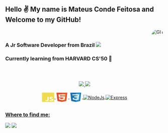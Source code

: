 ## Hello ✌ My name is Mateus Conde Feitosa and Welcome to my GitHub!

<div>
 <img align="right" alt="GIT" height="150" style="border-radius:50px;" src="https://media0.giphy.com/media/3og0INk5eeMIelzqBG/giphy.gif?cid=ecf05e47r97sl531mlo1n2syb09vbw9nbpnor3jdqq8kzpsh&rid=giphy.gif&ct=g">
 <br>
 <h3>A Jr Software Developer from Brazil <img src="https://icons.iconarchive.com/icons/wikipedia/flags/1024/BR-Brazil-Flag-icon.png" width="20 style="vertical-align: bottom"/>   </h3>
  <h3> Currently learning from HARVARD CS'50 🌱 </h3>
</div>
  
 <br>
  
  ##
  
<div align="center">
  <a href="https://github.com/mateuscondefeitosa">
  <img height="170em" src="https://github-readme-stats.vercel.app/api?username=mateuscondefeitosa&show_icons=true&theme=tokyonight&include_all_commits=true&count_private=true"/>
  <img height="170em" src="https://github-readme-stats.vercel.app/api/top-langs/?username=mateuscondefeitosa&layout=compact&langs_count=7&theme=tokyonight"/>
</div>
<div style="display: inline_block" align="center"><br>
  <img align="center" alt="Js" height="30" width="40" src="https://raw.githubusercontent.com/devicons/devicon/master/icons/javascript/javascript-plain.svg">
  <img align="center" alt="HTML" height="30" width="40" src="https://raw.githubusercontent.com/devicons/devicon/master/icons/html5/html5-original.svg">
  <img align="center" alt="CSS" height="30" width="40" src="https://raw.githubusercontent.com/devicons/devicon/master/icons/css3/css3-original.svg">
  <img align="center" alt="NodeJs" height="30" width="40" src="https://cdn.jsdelivr.net/gh/devicons/devicon/icons/nodejs/nodejs-original.svg">
  <img align="center" alt="Express" height="30" width="40" src="https://cdn.jsdelivr.net/gh/devicons/devicon/icons/express/express-original.svg">
</div>

  ##

<h3>Where to find me:</h3>
<p>
<div> 
  <a href = "mailto:devmateuscondefeitosa@gmail.com"><img src="https://img.shields.io/badge/Gmail-D14836?style=for-the-badge&logo=gmail&logoColor=white" target="_blank"></a>
  <a href="https://www.linkedin.com/in/mateus-conde-feitosa" target="_blank"><img src="https://img.shields.io/badge/-LinkedIn-%230077B5?style=for-the-badge&logo=linkedin&logoColor=white" target="_blank"></a> 
 <br>
</div>
